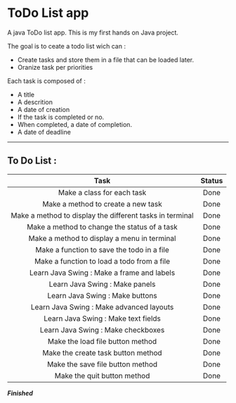 # ToDo List app
A java ToDo list app.
This is my first hands on Java project. 

The goal is to ceate a todo list wich can :
 - Create tasks and store them in a file that can be loaded later.
 - Oranize task per priorities

Each task is composed of :
 - A title
 - A descrition
 - A date of creation
 - If the task is completed or no.
 - When completed, a date of completion.
 - A date of deadline

 ***

 ## To Do List :
 |                         **Task**                         | **Status** |
 |:--------------------------------------------------------:|:----------:|
 |                Make a class for each task                |    Done    |
 |            Make a method to create a new task            |    Done    |
 | Make a method to display the different tasks in terminal |    Done    |
 |       Make a method to change the status of a task       |    Done    |
 |       Make a method to display a menu in terminal        |    Done    |
 |        Make a function to save the todo in a file        |    Done    |
 |        Make a function to load a todo from a file        |    Done    |
 |        Learn Java Swing : Make a frame and labels        |    Done    |
 |              Learn Java Swing : Make panels              |    Done    |
 |             Learn Java Swing : Make buttons              |    Done    |
 |         Learn Java Swing : Make advanced layouts         |    Done    |
 |           Learn Java Swing : Make text fields            |    Done    |
 |            Learn Java Swing : Make checkboxes            |    Done    |
 |             Make the load file button method             |    Done    |
 |            Make the create task button method            |    Done    |
 |             Make the save file button method             |    Done    |
 |               Make the quit button method                |    Done    |

***Finished***